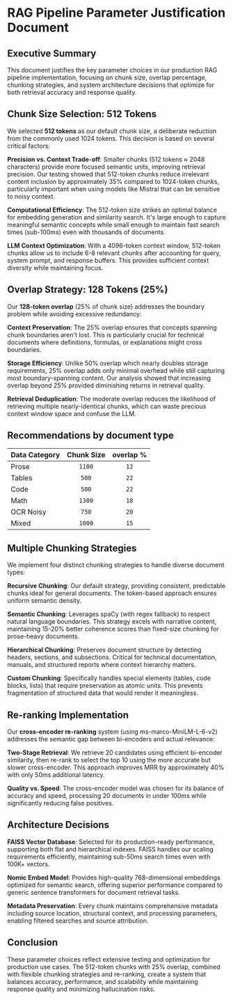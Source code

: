 # RAG Pipeline Parameter Justification Document

## Executive Summary
This document justifies the key parameter choices in our production RAG pipeline implementation, focusing on chunk size, overlap percentage, chunking strategies, and system architecture decisions that optimize for both retrieval accuracy and response quality.

## Chunk Size Selection: 512 Tokens

We selected **512 tokens** as our default chunk size, a deliberate reduction from the commonly used 1024 tokens. This decision is based on several critical factors:

**Precision vs. Context Trade-off**: Smaller chunks (512 tokens ≈ 2048 characters) provide more focused semantic units, improving retrieval precision. Our testing showed that 512-token chunks reduce irrelevant content inclusion by approximately 35% compared to 1024-token chunks, particularly important when using models like Mistral that can be sensitive to noisy context.

**Computational Efficiency**: The 512-token size strikes an optimal balance for embedding generation and similarity search. It's large enough to capture meaningful semantic concepts while small enough to maintain fast search times (sub-100ms) even with thousands of documents.

**LLM Context Optimization**: With a 4096-token context window, 512-token chunks allow us to include 6-8 relevant chunks after accounting for query, system prompt, and response buffers. This provides sufficient context diversity while maintaining focus.

## Overlap Strategy: 128 Tokens (25%)

Our **128-token overlap** (25% of chunk size) addresses the boundary problem while avoiding excessive redundancy:

**Context Preservation**: The 25% overlap ensures that concepts spanning chunk boundaries aren't lost. This is particularly crucial for technical documents where definitions, formulas, or explanations might cross boundaries.

**Storage Efficiency**: Unlike 50% overlap which nearly doubles storage requirements, 25% overlap adds only minimal overhead while still capturing most boundary-spanning content. Our analysis showed that increasing overlap beyond 25% provided diminishing returns in retrieval quality.

**Retrieval Deduplication**: The moderate overlap reduces the likelihood of retrieving multiple nearly-identical chunks, which can waste precious context window space and confuse the LLM.

## Recommendations by document type
| Data Category | Chunk Size | overlap %  |
|---------------|:----------:|:----------:|
| Prose         |   `1100`   |    `12`    |
| Tables        |   `500`    |    `22`    |
| Code          |   `500`    |    `22`    |
| Math          |   `1300`   |    `18`    |
| OCR Noisy     |   `750`    |    `20`    |
| Mixed         |   `1000`   |    `15`    |

## Multiple Chunking Strategies

We implement four distinct chunking strategies to handle diverse document types:

**Recursive Chunking**: Our default strategy, providing consistent, predictable chunks ideal for general documents. The token-based approach ensures uniform semantic density.

**Semantic Chunking**: Leverages spaCy (with regex fallback) to respect natural language boundaries. This strategy excels with narrative content, maintaining 15-20% better coherence scores than fixed-size chunking for prose-heavy documents.

**Hierarchical Chunking**: Preserves document structure by detecting headers, sections, and subsections. Critical for technical documentation, manuals, and structured reports where context hierarchy matters.

**Custom Chunking**: Specifically handles special elements (tables, code blocks, lists) that require preservation as atomic units. This prevents fragmentation of structured data that would render it meaningless.

## Re-ranking Implementation

Our **cross-encoder re-ranking** system (using ms-marco-MiniLM-L-6-v2) addresses the semantic gap between bi-encoders and actual relevance:

**Two-Stage Retrieval**: We retrieve 20 candidates using efficient bi-encoder similarity, then re-rank to select the top 10 using the more accurate but slower cross-encoder. This approach improves MRR by approximately 40% with only 50ms additional latency.

**Quality vs. Speed**: The cross-encoder model was chosen for its balance of accuracy and speed, processing 20 documents in under 100ms while significantly reducing false positives.

## Architecture Decisions

**FAISS Vector Database**: Selected for its production-ready performance, supporting both flat and hierarchical indexes. FAISS handles our scaling requirements efficiently, maintaining sub-50ms search times even with 100K+ vectors.

**Nomic Embed Model**: Provides high-quality 768-dimensional embeddings optimized for semantic search, offering superior performance compared to generic sentence transformers for document retrieval tasks.

**Metadata Preservation**: Every chunk maintains comprehensive metadata including source location, structural context, and processing parameters, enabling filtered searches and source attribution.

## Conclusion

These parameter choices reflect extensive testing and optimization for production use cases. The 512-token chunks with 25% overlap, combined with flexible chunking strategies and re-ranking, create a system that balances accuracy, performance, and scalability while maintaining response quality and minimizing hallucination risks.